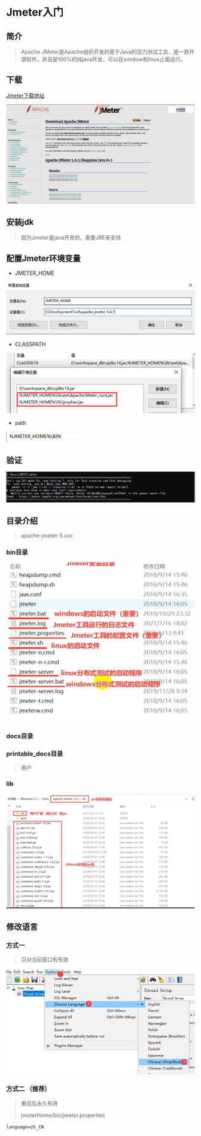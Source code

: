 # Jmeter入门

## 简介

> Apache JMeter是Apache组织开发的基于Java的压力测试工具，是一款开源软件，并且是100%的纯java开发，可以在window和linux止面运行。

## 下载

[Jmeter下载地址](https://jmeter.apache.org/download_jmeter.cgi)

![image.png](./assets/image.png)

## 安装jdk

> 因为Jmeter是java开发的，需要JRE来支持

## 配置Jmeter环境变量

* JMETER_HOME

![image.png](./assets/1704801268682-image.png)

* CLASSPATH

![image.png](./assets/1704803254925-image.png)

* path

![image.png](./assets/1704803283915-image.png)

## 验证

![image.png](./assets/1704803523978-image.png)

## 目录介绍

> apache-jmeter-5.xxx

### bin目录

![image.png](./assets/1709369412206-image.png)

### docs目录

### printable_docs目录

> 用户

### lib

![image.png](./assets/1709369542235-image.png)

## 修改语言

### 方式一

> 只对当前窗口有有效

![image.png](./assets/1709376225618-image.png)

### 方式二 （推荐）

> 重启后永久有效
>
> jmeterHome/bin/jmeter.properties

```properties
language=zh_CN
```
